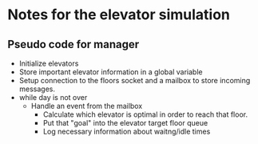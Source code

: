 # Notes for the elevator simulation

## Pseudo code for manager
- Initialize elevators
- Store important elevator information in a global variable
- Setup connection to the floors socket and a mailbox to store incoming messages.
-  while day is not over
    - Handle an event from the mailbox
        - Calculate which elevator is optimal in order to reach that floor.
        - Put that "goal" into the elevator target floor queue
        - Log necessary information about waitng/idle times

